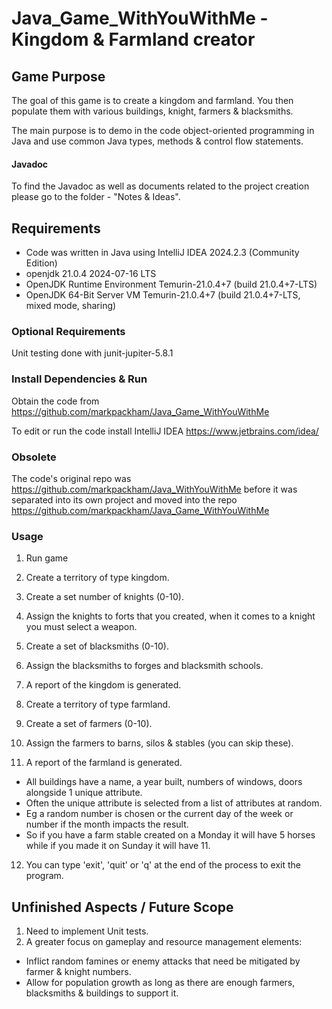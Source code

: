 # Java_Game_WithYouWithMe - Kingdom & Farmland creator

## Game Purpose

The goal of this game is to create a kingdom and farmland. You then populate them with various buildings, knight, farmers & blacksmiths.

The main purpose is to demo in the code object-oriented programming in Java and use common Java types, methods & control flow statements.

#### Javadoc
To find the Javadoc as well as documents related to the project creation please go to the folder - "Notes & Ideas".

## Requirements

* Code was written in Java using IntelliJ IDEA 2024.2.3 (Community Edition)
* openjdk 21.0.4 2024-07-16 LTS
* OpenJDK Runtime Environment Temurin-21.0.4+7 (build 21.0.4+7-LTS)
* OpenJDK 64-Bit Server VM Temurin-21.0.4+7 (build 21.0.4+7-LTS, mixed mode, sharing)

### Optional Requirements ###

Unit testing done with junit-jupiter-5.8.1

### Install Dependencies & Run

Obtain the code from https://github.com/markpackham/Java_Game_WithYouWithMe

To edit or run the code install IntelliJ IDEA
https://www.jetbrains.com/idea/


### Obsolete

The code's original repo was https://github.com/markpackham/Java_WithYouWithMe before it was separated into its own project and moved into the repo https://github.com/markpackham/Java_Game_WithYouWithMe

### Usage

1) Run game

2) Create a territory of type kingdom.

3) Create a set number of knights (0-10).

4) Assign the knights to forts that you created, when it comes to a knight you must select a weapon.

5) Create a set of blacksmiths (0-10).

6) Assign the blacksmiths to forges and blacksmith schools.

7) A report of the kingdom is generated.

8) Create a territory of type farmland.

9) Create a set of farmers (0-10).

10) Assign the farmers to barns, silos & stables (you can skip these).

11) A report of the farmland is generated. 

* All buildings have a name, a year built, numbers of windows, doors alongside 1 unique attribute.
* Often the unique attribute is selected from a list of attributes at random.
* Eg a random number is chosen or the current day of the week or number if the month impacts the result.
* So if you have a farm stable created on a Monday it will have 5 horses while if you made it on Sunday it will have 11.

12) You can type 'exit', 'quit' or 'q' at the end of the process to exit the program.


## Unfinished Aspects / Future Scope ##

1) Need to implement Unit tests.
2) A greater focus on gameplay and resource management elements:
- Inflict random famines or enemy attacks that need be mitigated by farmer & knight numbers.
- Allow for population growth as long as there are enough farmers, blacksmiths & buildings to support it.